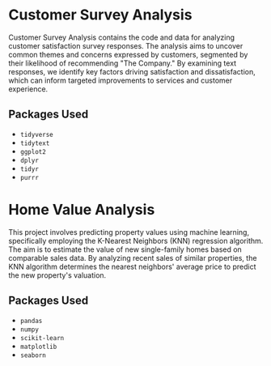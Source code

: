 # Customer Survey Analysis
Customer Survey Analysis contains the code and data for analyzing customer satisfaction survey responses. The analysis aims to uncover common themes and concerns expressed by customers, segmented by their likelihood of recommending "The Company." By examining text responses, we identify key factors driving satisfaction and dissatisfaction, which can inform targeted improvements to services and customer experience.

## Packages Used
- `tidyverse`
- `tidytext`
- `ggplot2`
- `dplyr`
- `tidyr`
- `purrr`

# Home Value Analysis
This project involves predicting property values using machine learning, specifically employing the K-Nearest Neighbors (KNN) regression algorithm. The aim is to estimate the value of new single-family homes based on comparable sales data. By analyzing recent sales of similar properties, the KNN algorithm determines the nearest neighbors' average price to predict the new property's valuation.

## Packages Used
- `pandas`
- `numpy`
- `scikit-learn`
- `matplotlib`
- `seaborn`
